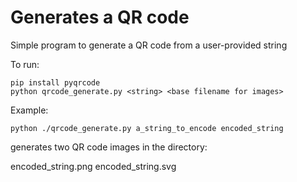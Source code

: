 
# Generates a QR code

Simple program to generate a QR code from a user-provided string

To run:

```
pip install pyqrcode
python qrcode_generate.py <string> <base filename for images>
```

Example:

```
python ./qrcode_generate.py a_string_to_encode encoded_string
```

generates two QR code images in the directory:

encoded_string.png
encoded_string.svg
